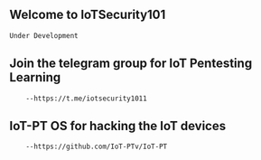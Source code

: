 ## Welcome to IoTSecurity101

    Under Development



## Join the telegram group for IoT Pentesting Learning

        --https://t.me/iotsecurity1011

## IoT-PT OS for hacking the IoT devices

        --https://github.com/IoT-PTv/IoT-PT
